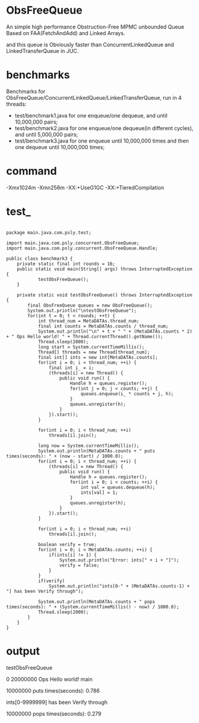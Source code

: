 # ObsFreeQueue
An simple high performance Obstruction-Free MPMC unbounded Queue Based on FAA(FetchAndAdd) and Linked Arrays.

and this queue is Obviously faster than ConcurrentLinkedQueue and LinkedTransferQueue in JUC.
# benchmarks
Benchmarks for ObsFreeQueue/ConcurrentLinkedQueue/LinkedTransferQueue, run in 4 threads:
- test/benchmark1.java for one enqueue/one dequeue, and until 10,000,000 pairs;
- test/benchmark2.java for one enqueue/one dequeue(in different cycles), and until 5,000,000 pairs;
- test/benchmark3.java for one enqueue until 10,000,000 times and then one dequeue until 10,000,000 times;
# command
-Xmx1024m -Xmn256m -XX:+UseG1GC -XX:+TieredCompilation
# test_
<pre><code>
package main.java.com.psly.test;

import main.java.com.psly.concurrent.ObsFreeQueue;
import main.java.com.psly.concurrent.ObsFreeQueue.Handle;

public class benchmark3 {
	private static final int rounds = 16;
	public static void main(String[] args) throws InterruptedException {
			testObsFreeQueue();
	}
	
	private static void testObsFreeQueue() throws InterruptedException {
		final ObsFreeQueue<Integer> queues = new ObsFreeQueue<Integer>();
		System.out.println("\ntestObsFreeQueue");
		for(int t = 0; t < rounds; ++t) {
			int thread_num = MetaDATAs.thread_num;
			final int counts = MetaDATAs.counts / thread_num;
			System.out.println("\n" + t + " " + (MetaDATAs.counts * 2) + " Ops Hello world! " + Thread.currentThread().getName());
			Thread.sleep(2000);
			long start = System.currentTimeMillis();
			Thread[] threads = new Thread[thread_num];
			final int[] ints = new int[MetaDATAs.counts];
			for(int i = 0; i < thread_num; ++i) {
				final int i_ = i;
				(threads[i] = new Thread() {
					public void run() {
						Handle<Integer> h = queues.register();
						for(int j = 0; j < counts; ++j) {
							queues.enqueue(i_ * counts + j, h);
						}
						queues.unregister(h);
					}
				}).start();
			}
			
			for(int i = 0; i < thread_num; ++i)
				threads[i].join();
			
			long now = System.currentTimeMillis();
			System.out.println(MetaDATAs.counts + " puts times(seconds): " + (now - start) / 1000.0);
			for(int i = 0; i < thread_num; ++i) {
				(threads[i] = new Thread() {
					public void run() {
						Handle<Integer> h = queues.register();
						for(int i = 0; i < counts; ++i) {
							int val = queues.dequeue(h);
							ints[val] = 1;
						}
						queues.unregister(h);
					}
				}).start();
			}
			
			for(int i = 0; i < thread_num; ++i) 
				threads[i].join();
			
			boolean verify = true;
			for(int i = 0; i < MetaDATAs.counts; ++i) {
				if(ints[i] != 1) {
					System.out.println("Error: ints[" + i + "]");
					verify = false;
				}
			}
			if(verify)
				System.out.println("ints[0-" + (MetaDATAs.counts-1) + "] has been Verify through");
			
			System.out.println(MetaDATAs.counts + " pops times(seconds): " + (System.currentTimeMillis() - now) / 1000.0);
			Thread.sleep(2000);
		}
	}
}
</pre></code>
# output

testObsFreeQueue

0 20000000 Ops Hello world! main

10000000 puts times(seconds): 0.786

ints[0-9999999] has been Verify through

10000000 pops times(seconds): 0.279
